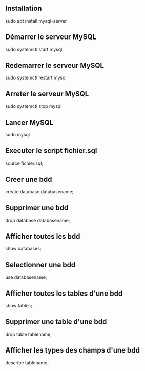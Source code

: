 ## Installation
sudo apt install mysql-server

## Démarrer le serveur MySQL
sudo systemctl start mysql

## Redemarrer le serveur MySQL
sudo systemctl restart mysql

## Arreter le serveur MySQL
sudo systemctl stop mysql

## Lancer MySQL
sudo mysql

## Executer le script fichier.sql
source fichier.sql;

## Creer une bdd
create database databasename;

## Supprimer une bdd
drop database databasename;

## Afficher toutes les bdd
show databases;

## Selectionner une bdd
use databasename;

## Afficher toutes les tables d'une bdd
show tables;

## Supprimer une table d'une bdd
drop table tablename;

## Afficher les types des champs d'une bdd
describe tablename;